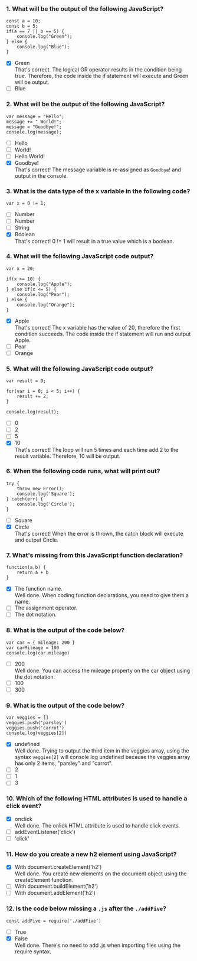 ### 1. What will be the output of the following JavaScript?

```
const a = 10;
const b = 5;
if(a == 7 || b == 5) {
    console.log("Green");
} else {
    console.log("Blue");
}
```

- [x] Green <br>
      That's correct. The logical OR operator results in the condition being true. Therefore, the code inside the if statement will execute and Green will be output.
- [ ] Blue

### 2. What will be the output of the following JavaScript?

```
var message = "Hello";
message += " World!";
message = "Goodbye!";
console.log(message);
```

- [ ] Hello
- [ ] World!
- [ ] Hello World!
- [x] Goodbye! <br>
      That's correct! The message variable is re-assigned as `Goodbye`! and output in the console.

### 3. What is the data type of the x variable in the following code?

```
var x = 0 != 1;
```

- [ ] Number
- [ ] Number
- [ ] String
- [x] Boolean <br>
      That's correct! 0 != 1 will result in a true value which is a boolean.

### 4. What will the following JavaScript code output?

```
var x = 20;

if(x >= 10) {
    console.log("Apple");
} else if(x <= 5) {
    console.log("Pear");
} else {
    console.log("Orange");
}
```

- [x] Apple <br>
      That's correct! The x variable has the value of 20, therefore the first condition succeeds. The code inside the if statement will run and output Apple.
- [ ] Pear
- [ ] Orange

### 5. What will the following JavaScript code output?

```
var result = 0;

for(var i = 0; i < 5; i++) {
    result += 2;
}

console.log(result);
```

- [ ] 0
- [ ] 2
- [ ] 5
- [x] 10 <br>
      That's correct! The loop will run 5 times and each time add 2 to the result variable. Therefore, 10 will be output.

### 6. When the following code runs, what will print out?

```
try {
    throw new Error();
    console.log('Square');
} catch(err) {
    console.log('Circle');
}
```

- [ ] Square
- [x] Circle <br>
      That's correct! When the error is thrown, the catch block will execute and output Circle.

### 7. What's missing from this JavaScript function declaration?

```
function(a,b) {
    return a + b
}
```

- [x] The function name. <br>
      Well done. When coding function declarations, you need to give them a name.
- [ ] The assignment operator.
- [ ] The dot notation.

### 8. What is the output of the code below?

```
var car = { mileage: 200 }
var carMileage = 100
console.log(car.mileage)
```

- [ ] 200 <br>
      Well done. You can access the mileage property on the car object using the dot notation.
- [ ] 100
- [ ] 300

### 9. What is the output of the code below?

```
var veggies = []
veggies.push('parsley')
veggies.push('carrot')
console.log(veggies[2])
```

- [x] undefined <br>
      Well done. Trying to output the third item in the veggies array, using the syntax `veggies[2]` will console log undefined because the veggies array has only 2 items, "parsley" and "carrot".
- [ ] 2
- [ ] 1
- [ ] 3

### 10. Which of the following HTML attributes is used to handle a click event?

- [x] onclick <br>
      Well done. The onlick HTML attribute is used to handle click events.
- [ ] addEventListener('click')
- [ ] 'click'

### 11. How do you create a new h2 element using JavaScript?

- [x] With document.createElement('h2') <br>
      Well done. You create new elements on the document object using the createElement function.
- [ ] With document.buildElement('h2')
- [ ] With document.addElement('h2')

### 12. Is the code below missing a `.js` after the `./addFive`?

```
const addFive = require('./addFive')
```

- [ ] True
- [x] False <br>
      Well done. There's no need to add .js when importing files using the require syntax.
